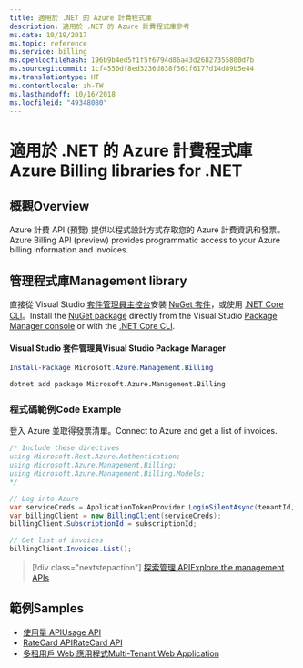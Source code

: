 ```yaml
---
title: 適用於 .NET 的 Azure 計費程式庫
description: 適用於 .NET 的 Azure 計費程式庫參考
ms.date: 10/19/2017
ms.topic: reference
ms.service: billing
ms.openlocfilehash: 196b9b4ed5f1f5f6794d86a43d26827355800d7b
ms.sourcegitcommit: 1cf4550df8ed3236d838f561f6177d14d89b5e44
ms.translationtype: HT
ms.contentlocale: zh-TW
ms.lasthandoff: 10/16/2018
ms.locfileid: "49348080"
---
```

# <a name="azure-billing-libraries-for-net"></a><span data-ttu-id="30385-103">適用於 .NET 的 Azure 計費程式庫</span><span class="sxs-lookup"><span data-stu-id="30385-103">Azure Billing libraries for .NET</span></span>

## <a name="overview"></a><span data-ttu-id="30385-104">概觀</span><span class="sxs-lookup"><span data-stu-id="30385-104">Overview</span></span>

<span data-ttu-id="30385-105">Azure 計費 API (預覽) 提供以程式設計方式存取您的 Azure 計費資訊和發票。</span><span class="sxs-lookup"><span data-stu-id="30385-105">Azure Billing API (preview) provides programmatic access to your Azure billing information and invoices.</span></span>

## <a name="management-library"></a><span data-ttu-id="30385-106">管理程式庫</span><span class="sxs-lookup"><span data-stu-id="30385-106">Management library</span></span>

<span data-ttu-id="30385-107">直接從 Visual Studio [套件管理員主控台][PackageManager]安裝 [NuGet 套件](https://www.nuget.org/packages/Microsoft.Azure.Management.Billing)，或使用 [.NET Core CLI][DotNetCLI]。</span><span class="sxs-lookup"><span data-stu-id="30385-107">Install the [NuGet package](https://www.nuget.org/packages/Microsoft.Azure.Management.Billing) directly from the Visual Studio [Package Manager console][PackageManager] or with the [.NET Core CLI][DotNetCLI].</span></span>

#### <a name="visual-studio-package-manager"></a><span data-ttu-id="30385-108">Visual Studio 套件管理員</span><span class="sxs-lookup"><span data-stu-id="30385-108">Visual Studio Package Manager</span></span>

```powershell
Install-Package Microsoft.Azure.Management.Billing
```

```bash
dotnet add package Microsoft.Azure.Management.Billing
```

### <a name="code-example"></a><span data-ttu-id="30385-109">程式碼範例</span><span class="sxs-lookup"><span data-stu-id="30385-109">Code Example</span></span>

<span data-ttu-id="30385-110">登入 Azure 並取得發票清單。</span><span class="sxs-lookup"><span data-stu-id="30385-110">Connect to Azure and get a list of invoices.</span></span>

```csharp
/* Include these directives
using Microsoft.Rest.Azure.Authentication;
using Microsoft.Azure.Management.Billing;
using Microsoft.Azure.Management.Billing.Models;
*/

// Log into Azure
var serviceCreds = ApplicationTokenProvider.LoginSilentAsync(tenantId, clientId, secret);
var billingClient = new BillingClient(serviceCreds);
billingClient.SubscriptionId = subscriptionId;

// Get list of invoices
billingClient.Invoices.List();
```

> [!div class="nextstepaction"]
> [<span data-ttu-id="30385-111">探索管理 API</span><span class="sxs-lookup"><span data-stu-id="30385-111">Explore the management APIs</span></span>](/dotnet/api/overview/azure/billing/management)

## <a name="samples"></a><span data-ttu-id="30385-112">範例</span><span class="sxs-lookup"><span data-stu-id="30385-112">Samples</span></span>

* [<span data-ttu-id="30385-113">使用量 API</span><span class="sxs-lookup"><span data-stu-id="30385-113">Usage API</span></span>](https://github.com/Azure-Samples/billing-dotnet-usage-api)
* [<span data-ttu-id="30385-114">RateCard API</span><span class="sxs-lookup"><span data-stu-id="30385-114">RateCard API</span></span>](https://github.com/Azure-Samples/billing-dotnet-ratecard-api)
* [<span data-ttu-id="30385-115">多租用戶 Web 應用程式</span><span class="sxs-lookup"><span data-stu-id="30385-115">Multi-Tenant Web Application</span></span>](https://github.com/Azure-Samples/billing-dotnet-webapp-multitenant)

[PackageManager]: https://docs.microsoft.com/nuget/tools/package-manager-console
[DotNetCLI]: https://docs.microsoft.com/dotnet/core/tools/dotnet-add-package
